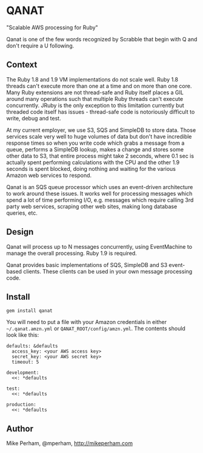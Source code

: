 QANAT
======

"Scalable AWS processing for Ruby"

Qanat is one of the few words recognized by Scrabble that begin with Q and don't require a U following.

Context
---------

The Ruby 1.8 and 1.9 VM implementations do not scale well.  Ruby 1.8 threads can't execute more than one at a time and on more than one core.  Many Ruby extensions are not thread-safe and Ruby itself places a GIL around many operations such that multiple Ruby threads can't execute concurrently.  JRuby is the only exception to this limitation currently but threaded code itself has issues - thread-safe code is notoriously difficult to write, debug and test. 

At my current employer, we use S3, SQS and SimpleDB to store data.  Those services scale very well to huge volumes of data but don't have incredible response times so when you write code which grabs a message from a queue, performs a SimpleDB lookup, makes a change and stores some other data to S3, that entire process might take 2 seconds, where 0.1 sec is actually spent performing calculations with the CPU and the other 1.9 seconds is spent blocked, doing nothing and waiting for the various Amazon web services to respond.

Qanat is an SQS queue processor which uses an event-driven architecture to work around these issues.  It works well for processing messages which spend a lot of time performing I/O, e.g. messages which require calling 3rd party web services, scraping other web sites, making long database queries, etc.


Design
-------

Qanat will process up to N messages concurrently, using EventMachine to manage the overall processing.  Ruby 1.9 is required.

Qanat provides basic implementations of SQS, SimpleDB and S3 event-based clients.  These clients can be used in your own message processing code.

Install
---------

    gem install qanat

You will need to put a file with your Amazon credentials in either `~/.qanat.amzn.yml` or `QANAT_ROOT/config/amzn.yml`.  The contents should look like this:

    defaults: &defaults
      access_key: <your AWS access key>
      secret_key: <your AWS secret key>
      timeout: 5

    development:
      <<: *defaults

    test:
      <<: *defaults

    production:
      <<: *defaults



Author
--------

Mike Perham, @mperham, http://mikeperham.com